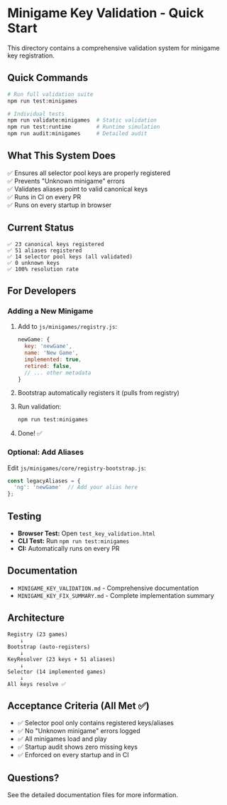 # Minigame Key Validation - Quick Start

This directory contains a comprehensive validation system for minigame key registration.

## Quick Commands

```bash
# Run full validation suite
npm run test:minigames

# Individual tests
npm run validate:minigames  # Static validation
npm run test:runtime        # Runtime simulation
npm run audit:minigames     # Detailed audit
```

## What This System Does

✅ Ensures all selector pool keys are properly registered  
✅ Prevents "Unknown minigame" errors  
✅ Validates aliases point to valid canonical keys  
✅ Runs in CI on every PR  
✅ Runs on every startup in browser  

## Current Status

```
✅ 23 canonical keys registered
✅ 51 aliases registered
✅ 14 selector pool keys (all validated)
✅ 0 unknown keys
✅ 100% resolution rate
```

## For Developers

### Adding a New Minigame

1. Add to `js/minigames/registry.js`:
   ```javascript
   newGame: {
     key: 'newGame',
     name: 'New Game',
     implemented: true,
     retired: false,
     // ... other metadata
   }
   ```

2. Bootstrap automatically registers it (pulls from registry)

3. Run validation:
   ```bash
   npm run test:minigames
   ```

4. Done! ✅

### Optional: Add Aliases

Edit `js/minigames/core/registry-bootstrap.js`:
```javascript
const legacyAliases = {
  'ng': 'newGame'  // Add your alias here
};
```

## Testing

- **Browser Test:** Open `test_key_validation.html`
- **CLI Test:** Run `npm run test:minigames`
- **CI:** Automatically runs on every PR

## Documentation

- `MINIGAME_KEY_VALIDATION.md` - Comprehensive documentation
- `MINIGAME_KEY_FIX_SUMMARY.md` - Complete implementation summary

## Architecture

```
Registry (23 games)
    ↓
Bootstrap (auto-registers)
    ↓
KeyResolver (23 keys + 51 aliases)
    ↓
Selector (14 implemented games)
    ↓
All keys resolve ✅
```

## Acceptance Criteria (All Met ✅)

- ✅ Selector pool only contains registered keys/aliases
- ✅ No "Unknown minigame" errors logged
- ✅ All minigames load and play
- ✅ Startup audit shows zero missing keys
- ✅ Enforced on every startup and in CI

## Questions?

See the detailed documentation files for more information.
